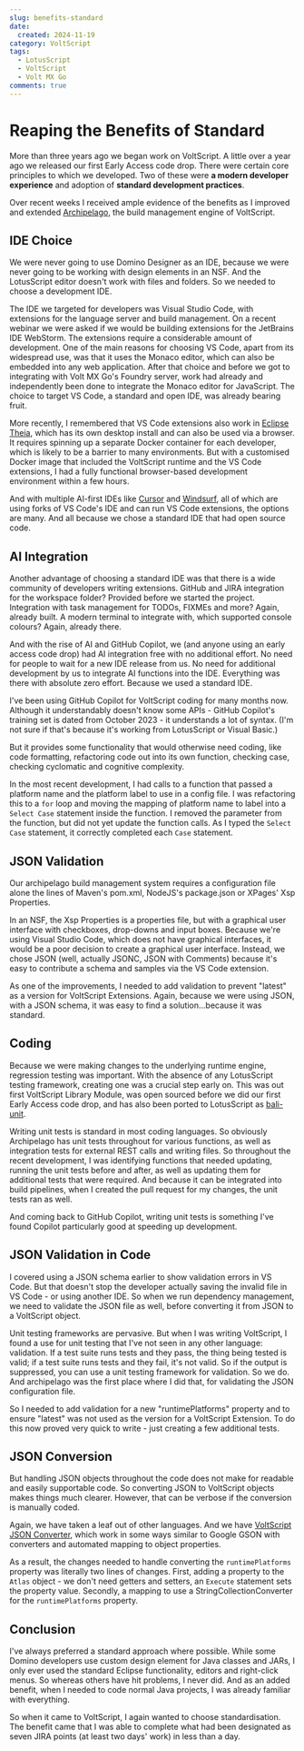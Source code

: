 ```yaml
---
slug: benefits-standard
date: 
  created: 2024-11-19
category: VoltScript
tags: 
  - LotusScript
  - VoltScript
  - Volt MX Go
comments: true
---
```

# Reaping the Benefits of Standard

More than three years ago we began work on VoltScript. A little over a year ago we released our first Early Access code drop. There were certain core principles to which we developed. Two of these were **a modern developer experience** and adoption of **standard development practices**.

Over recent weeks I received ample evidence of the benefits as I improved and extended [Archipelago](https://help.hcl-software.com/docs/voltscript/early-access/howto/writing/archipelago.html), the build management engine of VoltScript.

<!-- more -->

## IDE Choice

We were never going to use Domino Designer as an IDE, because we were never going to be working with design elements in an NSF. And the LotusScript editor doesn't work with files and folders. So we needed to choose a development IDE.

The IDE we targeted for developers was Visual Studio Code, with extensions for the language server and build management. On a recent webinar we were asked if we would be building extensions for the JetBrains IDE WebStorm. The extensions require a considerable amount of development. One of the main reasons for choosing VS Code, apart from its widespread use, was that it uses the Monaco editor, which can also be embedded into any web application. After that choice and before we got to integrating with Volt MX Go's Foundry server, work had already and independently been done to integrate the Monaco editor for JavaScript. The choice to target VS Code, a standard and open IDE, was already bearing fruit.

More recently, I remembered that VS Code extensions also work in [Eclipse Theia](https://theia-ide.org/), which has its own desktop install and can also be used via a browser. It requires spinning up a separate Docker container for each developer, which is likely to be a barrier to many environments. But with a customised Docker image that included the VoltScript runtime and the VS Code extensions, I had a fully functional browser-based development environment within a few hours.

And with multiple AI-first IDEs like [Cursor](https://www.cursor.com/) and [Windsurf](https://codeium.com/windsurf), all of which are using forks of VS Code's IDE and can run VS Code extensions, the options are many. And all because we chose a standard IDE that had open source code.

## AI Integration

Another advantage of choosing a standard IDE was that there is a wide community of developers writing extensions. GitHub and JIRA integration for the workspace folder? Provided before we started the project. Integration with task management for TODOs, FIXMEs and more? Again, already built. A modern terminal to integrate with, which supported console colours? Again, already there.

And with the rise of AI and GitHub Copilot, we (and anyone using an early access code drop) had AI integration free with no additional effort. No need for people to wait for a new IDE release from us. No need for additional development by us to integrate AI functions into the IDE. Everything was there with absolute zero effort. Because we used a standard IDE.

I've been using GitHub Copilot for VoltScript coding for many months now. Although it understandably doesn't know some APIs - GitHub Copilot's training set is dated from October 2023 - it understands a lot of syntax. (I'm not sure if that's because it's working from LotusScript or Visual Basic.)

But it provides some functionality that would otherwise need coding, like code formatting, refactoring code out into its own function, checking case, checking cyclomatic and cognitive complexity.

In the most recent development, I had calls to a function that passed a platform name and the platform label to use in a config file. I was refactoring this to a `for` loop and moving the mapping of platform name to label into a `Select Case` statement inside the function. I removed the parameter from the function, but did not yet update the function calls. As I typed the `Select Case` statement, it correctly completed each `Case` statement.

## JSON Validation

Our archipelago build management system requires a configuration file alone the lines of Maven's pom.xml, NodeJS's package.json or XPages' Xsp Properties.

In an NSF, the Xsp Properties is a properties file, but with a graphical user interface with checkboxes, drop-downs and input boxes. Because we're using Visual Studio Code, which does not have graphical interfaces, it would be a poor decision to create a graphical user interface. Instead, we chose JSON (well, actually JSONC, JSON with Comments) because it's easy to contribute a schema and samples via the VS Code extension.

As one of the improvements, I needed to add validation to prevent "latest" as a version for VoltScript Extensions. Again, because we were using JSON, with a JSON schema, it was easy to find a solution...because it was standard.

## Coding

Because we were making changes to the underlying runtime engine, regression testing was important. With the absence of any LotusScript testing framework, creating one was a crucial step early on. This was out first VoltScript Library Module, was open sourced before we did our first Early Access code drop, and has also been ported to LotusScript as [bali-unit](https://github.com/openntf/bali-unit).

Writing unit tests is standard in most coding languages. So obviously Archipelago has unit tests throughout for various functions, as well as integration tests for external REST calls and writing files. So throughout the recent development, I was identifying functions that needed updating, running the unit tests before and after, as well as updating them for additional tests that were required. And because it can be integrated into build pipelines, when I created the pull request for my changes, the unit tests ran as well.

And coming back to GitHub Copilot, writing unit tests is something I've found Copilot particularly good at speeding up development.

## JSON Validation in Code

I covered using a JSON schema earlier to show validation errors in VS Code. But that doesn't stop the developer actually saving the invalid file in VS Code - or using another IDE. So when we run dependency management, we need to validate the JSON file as well, before converting it from JSON to a VoltScript object.

Unit testing frameworks are pervasive. But when I was writing VoltScript, I found a use for unit testing that I've not seen in any other language: validation. If a test suite runs tests and they pass, the thing being tested is valid; if a test suite runs tests and they fail, it's not valid. So if the output is suppressed, you can use a unit testing framework for validation. So we do. And archipelago was the first place where I did that, for validating the JSON configuration file.

So I needed to add validation for a new "runtimePlatforms" property and to ensure "latest" was not used as the version for a VoltScript Extension. To do this now proved very quick to write - just creating a few additional tests.

## JSON Conversion

But handling JSON objects throughout the code does not make for readable and easily supportable code. So converting JSON to VoltScript objects makes things much clearer. However, that can be verbose if the conversion is manually coded.

Again, we have taken a leaf out of other languages. And we have [VoltScript JSON Converter](https://github.com/HCL-TECH-SOFTWARE/voltscript-json-converter), which work in some ways similar to Google GSON with converters and automated mapping to object properties.

As a result, the changes needed to handle converting the `runtimePlatforms` property was literally two lines of changes. First, adding a property to the `Atlas` object - we don't need getters and setters, an `Execute` statement sets the property value. Secondly, a mapping to use a StringCollectionConverter for the `runtimePlatforms` property.

## Conclusion

I've always preferred a standard approach where possible. While some Domino developers use custom design element for Java classes and JARs, I only ever used the standard Eclipse functionality, editors and right-click menus. So whereas others have hit problems, I never did. And as an added benefit, when I needed to code normal Java projects, I was already familiar with everything.

So when it came to VoltScript, I again wanted to choose standardisation. The benefit came that I was able to complete what had been designated as seven JIRA points (at least two days' work) in less than a day.
